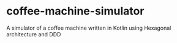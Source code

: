 # coffee-machine-simulator
A simulator of a coffee machine written in Kotlin using Hexagonal architecture and DDD
